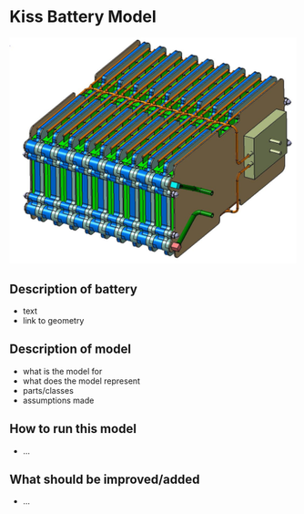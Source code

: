 # Kiss Battery Model

![alt text](doc/All.JPG "Logo Title Text 1")


## Description of battery

- text
- link to geometry

## Description of model

- what is the model for
- what does the model represent
- parts/classes
- assumptions made

## How to run this model

- ...

## What should be improved/added

- ...